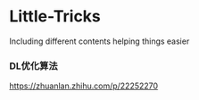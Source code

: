 # Little-Tricks
Including different contents helping things easier

### DL优化算法
https://zhuanlan.zhihu.com/p/22252270
